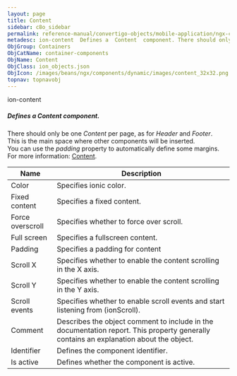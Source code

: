 ```yaml
---
layout: page
title: Content
sidebar: c8o_sidebar
permalink: reference-manual/convertigo-objects/mobile-application/ngx-components/container-components/content/
metadesc: ion-content  Defines a  Content  component. There should only be one  Content  per page, as for  Header  and  Footer . This is the main space where ot
ObjGroup: Containers
ObjCatName: container-components
ObjName: Content
ObjClass: ion_objects.json
ObjIcon: /images/beans/ngx/components/dynamic/images/content_32x32.png
topnav: topnavobj
---
```

ion-content<br/>

##### Defines a <i>Content</i> component.<br/>
There should only be one <i>Content</i> per page, as for <i>Header</i> and <i>Footer</i>.<br/>
This is the main space where other components will be inserted.<br/>
You can use the <i>padding</i> property to automatically define some margins.<br/>
For more information: <a href='https://ionicframework.com/docs/api/content'>Content</a>.

Name | Description 
--- | ---
Color | Specifies ionic color.
Fixed content | Specifies a fixed content.
Force overscroll | Specifies whether to force over scroll.
Full screen | Specifies a fullscreen content.
Padding | Specifies a padding for content
Scroll X | Specifies whether to enable the content scrolling in the X axis.
Scroll Y | Specifies whether to enable the content scrolling in the Y axis.
Scroll events | Specifies whether to enable scroll events and start listening from (ionScroll).
Comment | Describes the object comment to include in the documentation report.  This property generally contains an explanation about the object. 
Identifier | Defines the component identifier.  
Is active | Defines whether the component is active. 

